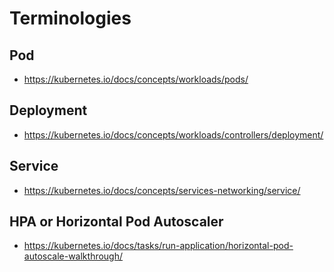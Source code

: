 # Terminologies

## Pod
- https://kubernetes.io/docs/concepts/workloads/pods/

## Deployment
- https://kubernetes.io/docs/concepts/workloads/controllers/deployment/

## Service
- https://kubernetes.io/docs/concepts/services-networking/service/

## HPA or Horizontal Pod Autoscaler
- https://kubernetes.io/docs/tasks/run-application/horizontal-pod-autoscale-walkthrough/
